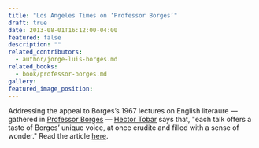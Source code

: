 ```yaml
---
title: "Los Angeles Times on ‘Professor Borges’"
draft: true
date: 2013-08-01T16:12:00-04:00
featured: false
description: ""
related_contributors:
  - author/jorge-luis-borges.md
related_books:
  - book/professor-borges.md
gallery:
featured_image_position: 
---
```


Addressing the appeal to Borges’s 1967 lectures on English literaure — gathered in [Professor Borges](http://ndbooks.com/book/professor-borges) — [Hector Tobar](http://www.latimes.com/features/books/jacketcopy/la-et-jc-jorge-luis-borges-blindess-and-books-20130731,0,3033494.story) says that, "each talk offers a taste of Borges’ unique voice, at once erudite and filled with a sense of wonder." Read the article [here](http://www.latimes.com/features/books/jacketcopy/la-et-jc-jorge-luis-borges-blindess-and-books-20130731,0,3033494.story). 

